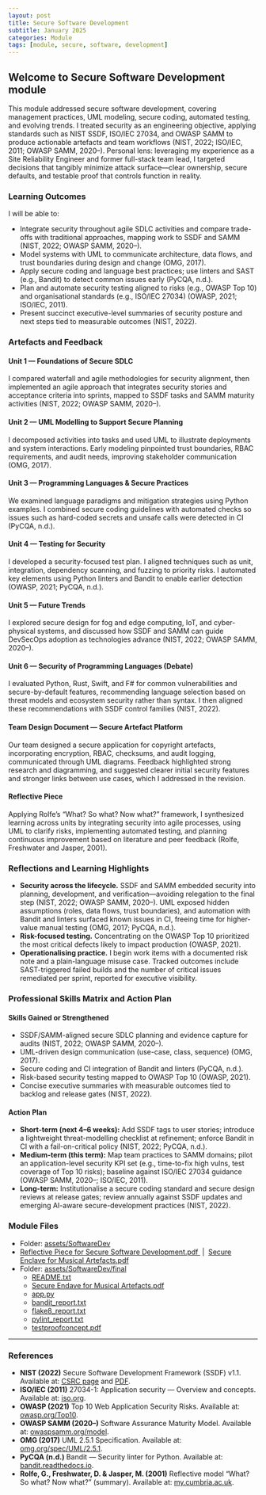 ```yaml
---
layout: post
title: Secure Software Development 
subtitle: January 2025
categories: Module
tags: [module, secure, software, development]
---
```


<section aria-labelledby="ssd-title" class="prose max-w-none">
  <h2 id="ssd-title">Welcome to Secure Software Development module</h2>

  <p>
    This module addressed secure software development, covering management practices, UML modeling, secure coding, automated testing, and evolving trends. I treated security as an engineering objective, applying standards such as NIST SSDF, ISO/IEC&nbsp;27034, and OWASP SAMM to produce actionable artefacts and team workflows (NIST, 2022; ISO/IEC, 2011; OWASP SAMM, 2020–). Personal lens: leveraging my experience as a Site Reliability Engineer and former full-stack team lead, I targeted decisions that tangibly minimize attack surface—clear ownership, secure defaults, and testable proof that controls function in reality.
  </p>

  <h3>Learning Outcomes</h3>
  <p>I will be able to:</p>
  <ul>
    <li>Integrate security throughout agile SDLC activities and compare trade-offs with traditional approaches, mapping work to SSDF and SAMM (NIST, 2022; OWASP SAMM, 2020–).</li>
    <li>Model systems with UML to communicate architecture, data flows, and trust boundaries during design and change (OMG, 2017).</li>
    <li>Apply secure coding and language best practices; use linters and SAST (e.g., Bandit) to detect common issues early (PyCQA, n.d.).</li>
    <li>Plan and automate security testing aligned to risks (e.g., OWASP Top 10) and organisational standards (e.g., ISO/IEC&nbsp;27034) (OWASP, 2021; ISO/IEC, 2011).</li>
    <li>Present succinct executive-level summaries of security posture and next steps tied to measurable outcomes (NIST, 2022).</li>
  </ul>

  <h3>Artefacts and Feedback</h3>

  <h4>Unit&nbsp;1 — Foundations of Secure SDLC</h4>
  <p>
    I compared waterfall and agile methodologies for security alignment, then implemented an agile approach that integrates security stories and acceptance criteria into sprints, mapped to SSDF tasks and SAMM maturity activities (NIST, 2022; OWASP SAMM, 2020–).
  </p>

  <h4>Unit&nbsp;2 — UML Modelling to Support Secure Planning</h4>
  <p>
    I decomposed activities into tasks and used UML to illustrate deployments and system interactions. Early modeling pinpointed trust boundaries, RBAC requirements, and audit needs, improving stakeholder communication (OMG, 2017).
  </p>

  <h4>Unit&nbsp;3 — Programming Languages &amp; Secure Practices</h4>
  <p>
    We examined language paradigms and mitigation strategies using Python examples. I combined secure coding guidelines with automated checks so issues such as hard-coded secrets and unsafe calls were detected in CI (PyCQA, n.d.).
  </p>

  <h4>Unit&nbsp;4 — Testing for Security</h4>
  <p>
    I developed a security-focused test plan. I aligned techniques such as unit, integration, dependency scanning, and fuzzing to priority risks. I automated key elements using Python linters and Bandit to enable earlier detection (OWASP, 2021; PyCQA, n.d.).
  </p>

  <h4>Unit&nbsp;5 — Future Trends</h4>
  <p>
    I explored secure design for fog and edge computing, IoT, and cyber-physical systems, and discussed how SSDF and SAMM can guide DevSecOps adoption as technologies advance (NIST, 2022; OWASP SAMM, 2020–).
  </p>

  <h4>Unit&nbsp;6 — Security of Programming Languages (Debate)</h4>
  <p>
    I evaluated Python, Rust, Swift, and F# for common vulnerabilities and secure-by-default features, recommending language selection based on threat models and ecosystem security rather than syntax. I then aligned these recommendations with SSDF control families (NIST, 2022).
  </p>

  <h4>Team Design Document — Secure Artefact Platform</h4>
  <p>
    Our team designed a secure application for copyright artefacts, incorporating encryption, RBAC, checksums, and audit logging, communicated through UML diagrams. Feedback highlighted strong research and diagramming, and suggested clearer initial security features and stronger links between use cases, which I addressed in the revision.
  </p>

  <h4>Reflective Piece</h4>
  <p>
    Applying Rolfe’s “What? So what? Now what?” framework, I synthesized learning across units by integrating security into agile processes, using UML to clarify risks, implementing automated testing, and planning continuous improvement based on literature and peer feedback (Rolfe, Freshwater and Jasper, 2001).
  </p>

  <h3>Reflections and Learning Highlights</h3>
  <ul>
    <li><strong>Security across the lifecycle.</strong> SSDF and SAMM embedded security into planning, development, and verification—avoiding relegation to the final step (NIST, 2022; OWASP SAMM, 2020–). UML exposed hidden assumptions (roles, data flows, trust boundaries), and automation with Bandit and linters surfaced known issues in CI, freeing time for higher-value manual testing (OMG, 2017; PyCQA, n.d.).</li>
    <li><strong>Risk-focused testing.</strong> Concentrating on the OWASP Top&nbsp;10 prioritized the most critical defects likely to impact production (OWASP, 2021).</li>
    <li><strong>Operationalising practice.</strong> I begin work items with a documented risk note and a plain-language misuse case. Tracked outcomes include SAST-triggered failed builds and the number of critical issues remediated per sprint, reported for executive visibility.</li>
  </ul>

  <h3>Professional Skills Matrix and Action Plan</h3>

  <h4>Skills Gained or Strengthened</h4>
  <ul>
    <li>SSDF/SAMM-aligned secure SDLC planning and evidence capture for audits (NIST, 2022; OWASP SAMM, 2020–).</li>
    <li>UML-driven design communication (use-case, class, sequence) (OMG, 2017).</li>
    <li>Secure coding and CI integration of Bandit and linters (PyCQA, n.d.).</li>
    <li>Risk-based security testing mapped to OWASP Top&nbsp;10 (OWASP, 2021).</li>
    <li>Concise executive summaries with measurable outcomes tied to backlog and release gates (NIST, 2022).</li>
  </ul>

  <h4>Action Plan</h4>
  <ul>
    <li><strong>Short-term (next 4–6&nbsp;weeks):</strong> Add SSDF tags to user stories; introduce a lightweight threat-modelling checklist at refinement; enforce Bandit in CI with a fail-on-critical policy (NIST, 2022; PyCQA, n.d.).</li>
    <li><strong>Medium-term (this term):</strong> Map team practices to SAMM domains; pilot an application-level security KPI set (e.g., time-to-fix high vulns, test coverage of Top&nbsp;10 risks); baseline against ISO/IEC&nbsp;27034 guidance (OWASP SAMM, 2020–; ISO/IEC, 2011).</li>
    <li><strong>Long-term:</strong> Institutionalise a secure coding standard and secure design reviews at release gates; review annually against SSDF updates and emerging AI-aware secure-development practices (NIST, 2022).</li>
  </ul>

  <h3>Module Files</h3>
  <ul>
    <li>
      Folder:
      <a href="https://github.com/diogoneno/diogoneno.github.io/tree/main/assets/SoftwareDev" target="_blank" rel="noopener">
        assets/SoftwareDev
      </a>
    </li>
    <li>
      <a href="https://github.com/diogoneno/diogoneno.github.io/blob/main/assets/SoftwareDev/Reflective%20Piece%20for%20Secure%20Software%20Development.pdf" target="_blank" rel="noopener">
        Reflective Piece for Secure Software Development.pdf
      </a>
      &nbsp;|&nbsp;
      <a href="https://github.com/diogoneno/diogoneno.github.io/blob/main/assets/SoftwareDev/Secure%20Enclave%20for%20Musical%20Artefacts.pdf" target="_blank" rel="noopener">
        Secure Enclave for Musical Artefacts.pdf
      </a>
    </li>
    <li>
      Folder:
      <a href="https://github.com/diogoneno/diogoneno.github.io/tree/main/assets/SoftwareDev/final" target="_blank" rel="noopener">
        assets/SoftwareDev/final
      </a>
      <ul>
        <li><a href="https://github.com/diogoneno/diogoneno.github.io/blob/main/assets/SoftwareDev/final/README.txt" target="_blank" rel="noopener">README.txt</a></li>
        <li><a href="https://github.com/diogoneno/diogoneno.github.io/blob/main/assets/SoftwareDev/final/Secure%20Endave%20for%20Musical%20Artefacts.pdf" target="_blank" rel="noopener">Secure Endave for Musical Artefacts.pdf</a></li>
        <li><a href="https://github.com/diogoneno/diogoneno.github.io/blob/main/assets/SoftwareDev/final/app.py" target="_blank" rel="noopener">app.py</a></li>
        <li><a href="https://github.com/diogoneno/diogoneno.github.io/blob/main/assets/SoftwareDev/final/bandit_report.txt" target="_blank" rel="noopener">bandit_report.txt</a></li>
        <li><a href="https://github.com/diogoneno/diogoneno.github.io/blob/main/assets/SoftwareDev/final/flake8_report.txt" target="_blank" rel="noopener">flake8_report.txt</a></li>
        <li><a href="https://github.com/diogoneno/diogoneno.github.io/blob/main/assets/SoftwareDev/final/pylint_report.txt" target="_blank" rel="noopener">pylint_report.txt</a></li>
        <li><a href="https://github.com/diogoneno/diogoneno.github.io/blob/main/assets/SoftwareDev/final/testproofconcept.pdf" target="_blank" rel="noopener">testproofconcept.pdf</a></li>
      </ul>
    </li>
  </ul>

  <hr aria-hidden="true" />

  <h3 id="references">References</h3>
  <ul>
    <li><strong>NIST (2022)</strong> Secure Software Development Framework (SSDF) v1.1. Available at: <a href="https://csrc.nist.gov/pubs/sp/800/218/final" target="_blank" rel="noopener">CSRC page</a> and <a href="https://nvlpubs.nist.gov/nistpubs/specialpublications/nist.sp.800-218.pdf" target="_blank" rel="noopener">PDF</a>.</li>
    <li><strong>ISO/IEC (2011)</strong> 27034-1: Application security — Overview and concepts. Available at: <a href="https://www.iso.org/standard/44378.html" target="_blank" rel="noopener">iso.org</a>.</li>
    <li><strong>OWASP (2021)</strong> Top 10 Web Application Security Risks. Available at: <a href="https://owasp.org/Top10/" target="_blank" rel="noopener">owasp.org/Top10</a>.</li>
    <li><strong>OWASP SAMM (2020–)</strong> Software Assurance Maturity Model. Available at: <a href="https://owaspsamm.org/model/" target="_blank" rel="noopener">owaspsamm.org/model</a>.</li>
    <li><strong>OMG (2017)</strong> UML 2.5.1 Specification. Available at: <a href="https://www.omg.org/spec/UML/2.5.1/About-UML" target="_blank" rel="noopener">omg.org/spec/UML/2.5.1</a>.</li>
    <li><strong>PyCQA (n.d.)</strong> Bandit — Security linter for Python. Available at: <a href="https://bandit.readthedocs.io/" target="_blank" rel="noopener">bandit.readthedocs.io</a>.</li>
    <li><strong>Rolfe, G., Freshwater, D. &amp; Jasper, M. (2001)</strong> Reflective model “What? So what? Now what?” (summary). Available at: <a href="https://my.cumbria.ac.uk/media/MyCumbria/Documents/ReflectiveModelRolfe.pdf" target="_blank" rel="noopener">my.cumbria.ac.uk</a>.</li>
  </ul>
</section>